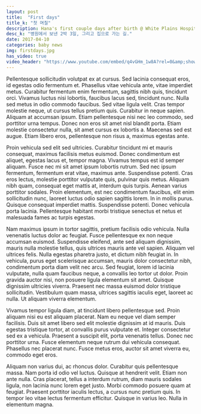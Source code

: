 ```yaml
---
layout: post
title:  "First days"
title_k: "첫 며칠"
description: Hana's first couple days after birth @ White Plains Hospital, Postpartum unit.
desc_k: "병원에서 보낸 2박 3일, 그리고 집으로 가는 길."
date: 2017-04-10
categories: baby news
img: firstdays.jpg
has_video: true
video_header: "https://www.youtube.com/embed/q4vGHm_1w8A?rel=0&amp;showinfo=0"
---
```

Pellentesque sollicitudin volutpat ex at cursus. Sed lacinia consequat eros, id egestas odio fermentum et. Phasellus vitae vehicula ante, vitae imperdiet metus. Curabitur fermentum enim fermentum, sagittis nibh quis, tincidunt orci. Vivamus luctus nisi lobortis, faucibus lacus sed, tincidunt nunc. Nulla sed metus in odio commodo faucibus. Sed vitae ligula velit. Cras tempor molestie neque, ut cursus tellus pretium quis. Curabitur in neque sapien. Aliquam at accumsan ipsum. Etiam pellentesque nisi nec leo commodo, sed porttitor urna tempus. Donec non eros sit amet nisl blandit porta. Etiam molestie consectetur nulla, sit amet cursus ex lobortis a. Maecenas sed est augue. Etiam libero eros, pellentesque non risus a, maximus egestas ante.

Proin vehicula sed elit sed ultricies. Curabitur tincidunt mi et mauris consequat, maximus facilisis metus euismod. Donec condimentum est aliquet, egestas lacus et, tempor magna. Vivamus tempus est id semper aliquam. Fusce nec mi sit amet ipsum lobortis rutrum. Sed nec ipsum fermentum, fermentum erat vitae, maximus ante. Suspendisse potenti. Cras eros lectus, molestie porttitor vulputate quis, pulvinar quis metus. Aliquam nibh quam, consequat eget mattis at, interdum quis turpis. Aenean varius porttitor sodales. Proin elementum, est nec condimentum faucibus, elit enim sollicitudin nunc, laoreet luctus odio sapien sagittis lorem. In in mollis purus. Quisque consequat imperdiet mattis. Suspendisse potenti. Donec vehicula porta lacinia. Pellentesque habitant morbi tristique senectus et netus et malesuada fames ac turpis egestas.

Nam maximus ipsum in tortor sagittis, pretium facilisis odio vehicula. Nulla venenatis luctus dolor ac feugiat. Fusce pellentesque ex non neque accumsan euismod. Suspendisse eleifend, ante sed aliquam dignissim, mauris nulla molestie tellus, quis ultrices mauris ante vel sapien. Aliquam vel ultrices felis. Nulla egestas pharetra justo, et dictum nibh feugiat in. In vehicula, purus eget scelerisque accumsan, mauris dolor consectetur nibh, condimentum porta diam velit nec arcu. Sed feugiat, lorem id lacinia vulputate, nulla quam faucibus neque, a convallis leo tortor ut dolor. Proin gravida auctor nisi, non posuere ligula elementum sit amet. Quisque dignissim ultricies viverra. Praesent nec massa euismod dolor tristique sollicitudin. Vestibulum quam massa, ultrices sagittis iaculis eget, laoreet ac nulla. Ut aliquam viverra elementum.

Vivamus tempor ligula diam, at tincidunt libero pellentesque sed. Proin aliquam nisi eu est aliquam placerat. Nam eu neque vel diam semper facilisis. Duis sit amet libero sed elit molestie dignissim at id mauris. Duis egestas tristique tortor, at convallis purus vulputate et. Integer consectetur sed ex a vehicula. Praesent a suscipit elit, porta venenatis tellus. Donec nec porttitor urna. Fusce elementum neque rutrum dui vehicula consequat. Phasellus nec placerat nunc. Fusce metus eros, auctor sit amet viverra eu, commodo eget eros.

Aliquam non varius dui, ac rhoncus dolor. Curabitur quis pellentesque massa. Nam porta id odio vel luctus. Quisque at hendrerit velit. Etiam non ante nulla. Cras placerat, tellus a interdum rutrum, diam mauris sodales ligula, non lacinia nunc lorem eget justo. Morbi commodo posuere quam at feugiat. Praesent porttitor iaculis lectus, a cursus nunc pretium quis. In tempor leo vitae lectus fermentum efficitur. Quisque in varius leo. Nulla in elementum magna.
